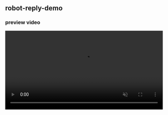 
## robot-reply-demo


### preview video
 <video src="https://github.com/Hareis/robot-reply-demo/assets/11290701/4e2224d1-5bac-478d-8971-b2fba8c1c2d7" controls="controls" autoplay="autoplay" muted="muted" loop="loop"   style="width:100%;">

 ### server startup
 ```
 cd server
 pnpm i
 npm run dev
 ```

 ### web startup
 ```
 cd web
 pnpm i
 npm start
 ```
